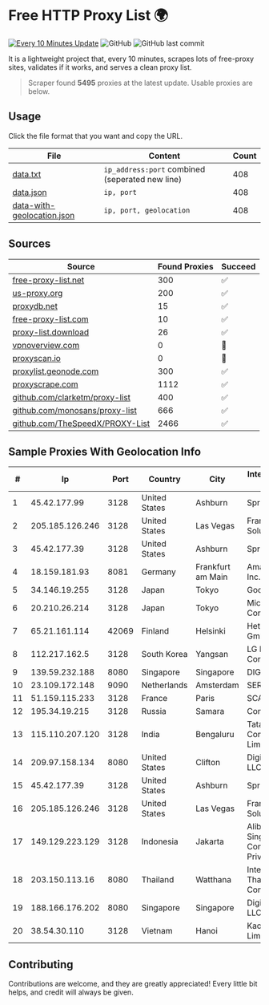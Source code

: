 
# Free HTTP Proxy List 🌍

[![Every 10 Minutes Update](https://github.com/mertguvencli/http-proxy-list/actions/workflows/main.yml/badge.svg?branch=main)](https://github.com/mertguvencli/http-proxy-list/actions/workflows/main.yml)
![GitHub](https://img.shields.io/github/license/mertguvencli/http-proxy-list)
![GitHub last commit](https://img.shields.io/github/last-commit/mertguvencli/http-proxy-list)

It is a lightweight project that, every 10 minutes, scrapes lots of free-proxy sites, validates if it works, and serves a clean proxy list.


> Scraper found **5495** proxies at the latest update. Usable proxies are below.

## Usage

Click the file format that you want and copy the URL.


|File|Content|Count|
|----|-------|-----|
|[data.txt](https://raw.githubusercontent.com/mertguvencli/http-proxy-list/main/proxy-list/data.txt)|`ip_address:port` combined (seperated new line)|408|
|[data.json](https://raw.githubusercontent.com/mertguvencli/http-proxy-list/main/proxy-list/data.json)|`ip, port`|408|
|[data-with-geolocation.json](https://raw.githubusercontent.com/mertguvencli/http-proxy-list/main/proxy-list/data-with-geolocation.json)|`ip, port, geolocation`|408|

## Sources

|Source|Found Proxies|Succeed|
|------|-------------|-------|
|[free-proxy-list.net](https://free-proxy-list.net)|300|✅|
|[us-proxy.org](https://www.us-proxy.org)|200|✅|
|[proxydb.net](http://proxydb.net)|15|✅|
|[free-proxy-list.com](https://free-proxy-list.com/?page=&port=&type%5B%5D=http&type%5B%5D=https&up_time=0&search=Search)|10|✅|
|[proxy-list.download](https://www.proxy-list.download/HTTP)|26|✅|
|[vpnoverview.com](https://vpnoverview.com/privacy/anonymous-browsing/free-proxy-servers)|0|🚫|
|[proxyscan.io](https://www.proxyscan.io)|0|🚫|
|[proxylist.geonode.com](https://proxylist.geonode.com/api/proxy-list?limit=300&page=1&sort_by=lastChecked&sort_type=desc&protocols=http,https)|300|✅|
|[proxyscrape.com](https://api.proxyscrape.com/v2/?request=displayproxies&protocol=http&timeout=10000&country=all&ssl=all&anonymity=all)|1112|✅|
|[github.com/clarketm/proxy-list](https://raw.githubusercontent.com/clarketm/proxy-list/master/proxy-list-raw.txt)|400|✅|
|[github.com/monosans/proxy-list](https://raw.githubusercontent.com/monosans/proxy-list/main/proxies/http.txt)|666|✅|
|[github.com/TheSpeedX/PROXY-List](https://raw.githubusercontent.com/TheSpeedX/PROXY-List/master/http.txt)|2466|✅|


## Sample Proxies With Geolocation Info

|#|Ip|Port|Country|City|Internet Service Provider|
|-|--|----|-------|----|-------------------------|
|1|45.42.177.99|3128|United States|Ashburn|Sprint|
|2|205.185.126.246|3128|United States|Las Vegas|FranTech Solutions|
|3|45.42.177.39|3128|United States|Ashburn|Sprint|
|4|18.159.181.93|8081|Germany|Frankfurt am Main|Amazon.com, Inc.|
|5|34.146.19.255|3128|Japan|Tokyo|Google LLC|
|6|20.210.26.214|3128|Japan|Tokyo|Microsoft Corporation|
|7|65.21.161.114|42069|Finland|Helsinki|Hetzner Online GmbH|
|8|112.217.162.5|3128|South Korea|Yangsan|LG DACOM Corporation|
|9|139.59.232.188|8080|Singapore|Singapore|DIGITALOCEAN|
|10|23.109.172.148|9090|Netherlands|Amsterdam|SERVERS-COM|
|11|51.159.115.233|3128|France|Paris|SCALEWAY|
|12|195.34.19.215|3128|Russia|Samara|Comstar Volga|
|13|115.110.207.120|3128|India|Bengaluru|Tata Communications Limited|
|14|209.97.158.134|8080|United States|Clifton|DigitalOcean, LLC|
|15|45.42.177.39|3128|United States|Ashburn|Sprint|
|16|205.185.126.246|3128|United States|Las Vegas|FranTech Solutions|
|17|149.129.223.129|3128|Indonesia|Jakarta|Alibaba.com Singapore E-Commerce Private Limited|
|18|203.150.113.16|8080|Thailand|Watthana|Internet Thailand Company Ltd.|
|19|188.166.176.202|8080|Singapore|Singapore|DigitalOcean, LLC|
|20|38.54.30.110|3128|Vietnam|Hanoi|Kaopu Cloud HK Limited|



## Contributing

Contributions are welcome, and they are greatly appreciated! Every
little bit helps, and credit will always be given.

